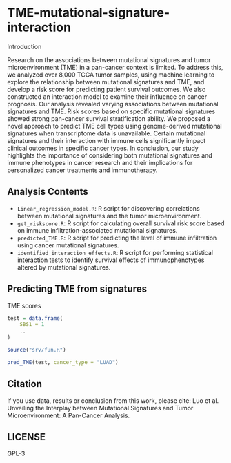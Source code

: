 # TME-mutational-signature-interaction

Introduction

Research on the associations between mutational signatures and tumor microenvironment (TME) in a pan-cancer context is limited. To address this, we analyzed over 8,000 TCGA tumor samples, using machine learning to explore the relationship between mutational signatures and TME, and develop a risk score for predicting patient survival outcomes. We also constructed an interaction model to examine their influence on cancer prognosis. Our analysis revealed varying associations between mutational signatures and TME. Risk scores based on specific mutational signatures showed strong pan-cancer survival stratification ability. We proposed a novel approach to predict TME cell types using genome-derived mutational signatures when transcriptome data is unavailable. Certain mutational signatures and their interaction with immune cells significantly impact clinical outcomes in specific cancer types. In conclusion, our study highlights the importance of considering both mutational signatures and immune phenotypes in cancer research and their implications for personalized cancer treatments and immunotherapy.


## Analysis Contents

- `Linear_regression_model.R`: R script for discovering correlations between mutational signatures and the tumor microenvironment.
- `get_riskscore.R`: R script for calculating overall survival risk score based on immune infiltration-associated mutational signatures.
-  `predicted_TME.R`: R script for predicting the level of immune infiltration using cancer mutational signatures.
- `identified_interaction_effects.R`: R script for performing statistical interaction tests to identify survival effects of immunophenotypes altered by mutational signatures.


## Predicting TME from signatures

TME scores

```r
test = data.frame(
    SBS1 = 1
    ..
)

source("srv/fun.R")

pred_TME(test, cancer_type = "LUAD")


```


## Citation
If you use data, results or conclusion from this work, please cite:
Luo et al. Unveiling the Interplay between Mutational Signatures and Tumor Microenvironment: A Pan-Cancer Analysis.

## LICENSE

GPL-3
